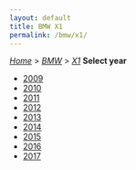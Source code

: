 ```yaml
---
layout: default
title: BMW X1
permalink: /bmw/x1/
---
```

[*Home*](/) > [*BMW*](/bmw/) > [*X1*](/bmw/x1/)
**Select year**
- [2009](/bmw/x1/2009/)
- [2010](/bmw/x1/2010/)
- [2011](/bmw/x1/2011/)
- [2012](/bmw/x1/2012/)
- [2013](/bmw/x1/2013/)
- [2014](/bmw/x1/2014/)
- [2015](/bmw/x1/2015/)
- [2016](/bmw/x1/2016/)
- [2017](/bmw/x1/2017/)